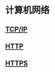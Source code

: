 # 计算机网络

## [TCP/IP](/chapters/network/tcp_ip.md)
## [HTTP](/chapters/network/http.md)
## [HTTPS](/chapters/network/https.md)
